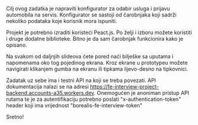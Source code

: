 Cilj ovog zadatka je napraviti konfigurator za odabir usluga i prijavu automobila na servis. Konfigurator se sastoji od čarobnjaka koji sadrži nekoliko podataka koje korisnik mora ispuniti.

Projekt je potrebno izraditi koristeći Peact.js. Po želji i izboru možete koristiti i druge dodatne biblioteke. Bitno je da sam čarobnjak funkcionira kako je opisano.

Na svakom od daljnjih slideova ćete pored naći bilješke sa uputama i napomenama oko tog pojedinog ekrana. Kroz ekrane u prototypeu možete navigirati klikanjem gumba na ekranu ili tipkama lijevo-desno na tipkovnici.

Zadatak uz sebe ima i testni API na koji se treba povezati. API dokumentacija nalazi se na adresi https://fe-interview-project-backend.accounts-a35.workers.dev. Onemogućen je anoniman pristup API rutama te je za autentifikaciju potrebno poslati "x-authentication-token" header koji ima vrijednost "borealis-fe-interview-token"

Sretno!
